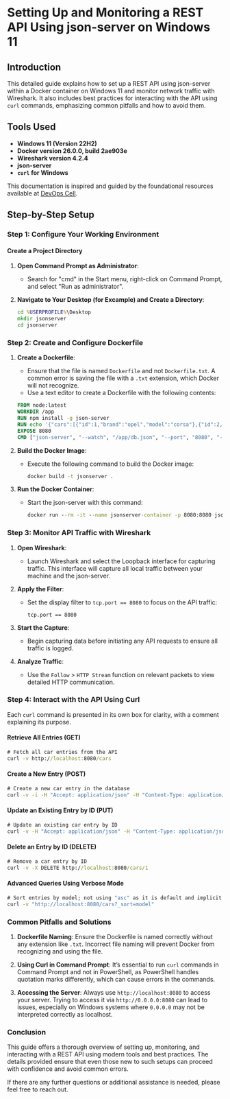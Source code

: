 # Setting Up and Monitoring a REST API Using json-server on Windows 11

## Introduction

This detailed guide explains how to set up a REST API using json-server within a Docker container on Windows 11 and monitor network traffic with Wireshark. It also includes best practices for interacting with the API using `curl` commands, emphasizing common pitfalls and how to avoid them.

## Tools Used

- **Windows 11 (Version 22H2)**
- **Docker version 26.0.0, build 2ae903e**
- **Wireshark version 4.2.4**
- **json-server**
- **`curl` for Windows**

This documentation is inspired and guided by the foundational resources available at [DevOps Cell](https://devopscell.com/api/rest/json/nodejs/docker/2017/09/27/api-rest-json-server-nodejs-docker.html).

## Step-by-Step Setup

### Step 1: Configure Your Working Environment

#### Create a Project Directory 
1. **Open Command Prompt as Administrator**:
   - Search for "cmd" in the Start menu, right-click on Command Prompt, and select "Run as administrator".

2. **Navigate to Your Desktop (for Excample) and Create a Directory**:
   ```cmd
   cd %USERPROFILE%\Desktop
   mkdir jsonserver
   cd jsonserver
   ```

### Step 2: Create and Configure Dockerfile

1. **Create a Dockerfile**:
   - Ensure that the file is named `Dockerfile` and not `Dockerfile.txt`. A common error is saving the file with a `.txt` extension, which Docker will not recognize.
   - Use a text editor to create a Dockerfile with the following contents:

   ```Dockerfile
   FROM node:latest
   WORKDIR /app
   RUN npm install -g json-server
   RUN echo '{"cars":[{"id":1,"brand":"opel","model":"corsa"},{"id":2,"brand":"ford","model":"fiesta"}]}' > /app/db.json
   EXPOSE 8080
   CMD ["json-server", "--watch", "/app/db.json", "--port", "8080", "--host", "0.0.0.0"]
   ```

2. **Build the Docker Image**:
   - Execute the following command to build the Docker image:
     ```cmd
     docker build -t jsonserver .
     ```

3. **Run the Docker Container**:
   - Start the json-server with this command:
     ```cmd
     docker run --rm -it --name jsonserver-container -p 8080:8080 jsonserver
     ```

### Step 3: Monitor API Traffic with Wireshark

1. **Open Wireshark**:
   - Launch Wireshark and select the Loopback interface for capturing traffic. This interface will capture all local traffic between your machine and the json-server.

2. **Apply the Filter**:
   - Set the display filter to `tcp.port == 8080` to focus on the API traffic:
     ```wireshark
     tcp.port == 8080
     ```

3. **Start the Capture**:
   - Begin capturing data before initiating any API requests to ensure all traffic is logged.

4. **Analyze Traffic**:
   - Use the `Follow` > `HTTP Stream` function on relevant packets to view detailed HTTP communication.

### Step 4: Interact with the API Using Curl

Each `curl` command is presented in its own box for clarity, with a comment explaining its purpose.

#### Retrieve All Entries (GET)
```cmd
# Fetch all car entries from the API
curl -v http://localhost:8080/cars
```

#### Create a New Entry (POST)
```cmd
# Create a new car entry in the database
curl -v -i -H "Accept: application/json" -H "Content-Type: application/json" -X POST -d "{\"brand\":\"Volkswagen\",\"model\":\"Golf\"}" http://localhost:8080/cars
```

#### Update an Existing Entry by ID (PUT)
```cmd
# Update an existing car entry by ID
curl -v -H "Accept: application/json" -H "Content-Type: application/json" -X PUT -d "{\"brand\":\"Audi\",\"model\":\"A4\"}" http://localhost:8080/cars/1
```

#### Delete an Entry by ID (DELETE)
```cmd
# Remove a car entry by ID
curl -v -X DELETE http://localhost:8080/cars/1
```

#### Advanced Queries Using Verbose Mode
```cmd
# Sort entries by model; not using "asc" as it is default and implicit
curl -v "http://localhost:8080/cars?_sort=model"
```

### Common Pitfalls and Solutions

1. **Dockerfile Naming**: Ensure the Dockerfile is named correctly without any extension like `.txt`. Incorrect file naming will prevent Docker from recognizing and using the file.

2. **Using Curl in Command Prompt**: It’s essential to run `curl` commands in Command Prompt and not in PowerShell, as PowerShell handles quotation marks differently, which can cause errors in the commands.

3. **Accessing the Server**: Always use `http://localhost:8080` to access your server. Trying to access it via `http://0.0.0.0:8080` can lead to issues, especially on Windows systems where `0.0.0.0` may not be interpreted correctly as localhost.

### Conclusion

This guide offers a thorough overview of setting up, monitoring, and interacting with a REST API using modern tools and best practices. The details provided ensure that even those new to such setups can proceed with confidence and avoid common errors.

If there are any further questions or additional assistance is needed, please feel free to reach out.